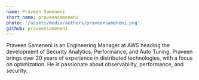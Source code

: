 ```yaml
---
name: Praveen Sameneni
short_name: praveensameneni
photo: '/assets/media/authors/praveensameneni.png'
github: praveensameneni
---
```


Praveen Sameneni is an Engineering Manager at AWS heading the development of Security Analytics, Performance, and Auto Tuning. Praveen brings over 20 years of experience in distributed technologies, with a focus on optimization. He is passionate about observability, performance, and security.
